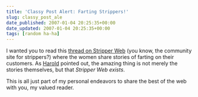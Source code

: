 ```yaml
---
title: 'Classy Post Alert: Farting Strippers!'
slug: classy_post_ale
date_published: 2007-01-04 20:25:35+00:00
date_updated: 2007-01-04 20:25:35+00:00
tags: [random ha-ha]
---
```

I wanted you to read this [thread on Stripper Web](http://www.stripperweb.com/forum/showthread.php?t=75092) (you know, the community site for strippers?) where the women share stories of farting on their customers. As [Harold](http://www.haroldcheck.com/) pointed out, the amazing thing is not merely the stories themselves, but that *Stripper Web exists*.

This is all just part of my personal endeavors to share the best of the web with you, my valued reader.
